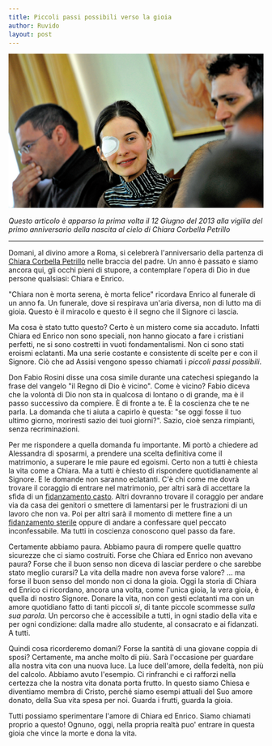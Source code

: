 ```yaml
---
title: Piccoli passi possibili verso la gioia
author: Ruvido
layout: post
---
```


![](/img/posts/chiara-corbella.png)



*Questo articolo è apparso la prima volta il 12 Giugno del 2013 alla vigilia del primo anniversario della nascita al cielo di Chiara Corbella Petrillo*

---

Domani, al divino amore a Roma, si celebrerà l'anniversario della partenza di [Chiara Corbella Petrillo](http://www.chiaracorbellapetrillo.it) nelle braccia del padre.  Un anno è passato e siamo ancora qui, gli occhi pieni di stupore, a contemplare l'opera di Dio in due persone qualsiasi: Chiara e Enrico.

"Chiara non è morta serena, è morta felice" ricordava Enrico al funerale di un anno fa. Un funerale, dove si respirava un'aria diversa, non di lutto ma di gioia. Questo è il miracolo e questo è il segno che il Signore ci lascia.

Ma cosa è stato tutto questo? Certo è un mistero come sia accaduto. Infatti Chiara ed Enrico non sono speciali, non hanno giocato a fare i cristiani perfetti, ne si sono costretti in vuoti fondamentalismi. Non ci sono stati eroismi eclatanti. Ma una serie costante e consistente di scelte per e con il Signore. Ciò che ad Assisi vengono spesso chiamati i *piccoli passi possibili*.

Don Fabio Rosini disse una cosa simile durante una catechesi spiegando la frase del vangelo "il Regno di Dio è vicino".  Come è vicino? Fabio diceva che la volontà di Dio  non sta in qualcosa di lontano o di grande, ma è il passo successivo da compiere. È di fronte a te. È la coscienza che te ne parla. La domanda che ti aiuta a capirlo è questa: "se oggi fosse il tuo ultimo giorno, moriresti sazio dei tuoi giorni?". Sazio, cioè senza rimpianti, senza recriminazioni.

Per me rispondere a quella domanda fu importante. Mi portò a chiedere ad Alessandra di sposarmi, a prendere una scelta definitiva come il matrimonio, a superare le mie paure ed egoismi. Certo non a tutti è chiesta la vita come a Chiara. Ma a tutti è chiesto di rispondere quotidianamente al Signore. E le domande non saranno eclatanti. C'è chi come me dovrà trovare il coraggio di entrare nel matrimonio, per altri sarà di accettare la sfida di un [fidanzamento casto](http://5p2p.it/2013/05/10/castita-liberta.html). Altri dovranno trovare il coraggio per andare via da casa dei genitori o smettere di lamentarsi per le frustrazioni di un lavoro che non va. Poi per altri sarà il momento di mettere fine a un [fidanzamento sterile](http://5p2p.it/2013/04/20/la-donna-della-mia-vita.html) oppure di andare a confessare quel peccato inconfessabile. Ma tutti in coscienza conoscono quel passo da fare. 

Certamente abbiamo paura. Abbiamo paura di rompere quelle quattro sicurezze che ci siamo costruiti. Forse che Chiara ed Enrico non avevano paura? Forse che il buon senso non diceva di lasciar perdere o che sarebbe stato meglio curarsi? La vita della madre non aveva forse valore? ... ma forse il buon senso del mondo non ci dona la gioia. Oggi la storia di Chiara ed Enrico ci ricordano, ancora una volta, come l'unica gioia, la vera gioia, è quella di nostro Signore. Donare la vita, non con gesti eclatanti ma con un amore quotidiano fatto di tanti piccoli *si*, di tante piccole scommesse *sulla sua parola*. Un percorso che è accessibile a tutti, in ogni stadio della vita e per ogni condizione: dalla madre allo studente, al consacrato e ai fidanzati. A tutti.

Quindi cosa ricorderemo domani? Forse la santità di una giovane coppia di sposi? Certamente, ma anche molto di più. Sarà l'occasione per guardare alla nostra vita con una nuova luce. La luce dell'amore, della fedeltà, non più del calcolo. Abbiamo avuto l'esempio. Ci rinfranchi e ci rafforzi nella certezza che la nostra vita donata porta frutto.  In questo siamo Chiesa e diventiamo membra di Cristo, perché siamo esempi attuali del Suo amore donato, della Sua vita spesa per noi. Guarda i frutti, guarda la gioia.

Tutti possiamo sperimentare l'amore di Chiara ed Enrico. Siamo chiamati proprio a questo! Ognuno, oggi, nella propria realtà puo' entrare in questa gioia che vince la morte e dona la vita.



 